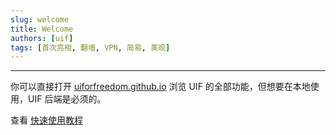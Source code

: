 ```yaml
---
slug: welcome
title: Welcome
authors: [uif]
tags: [首次亮相, 翻墙, VPN, 简易, 美观]
---
```


---

你可以直接打开 [uiforfreedom.github.io](https://uiforfreedom.github.io/) 浏览 UIF 的全部功能，但想要在本地使用，UIF 后端是必须的。

查看 [快速使用教程](https://uiforfreedom.github.io/UIF_help/docs/intro)
